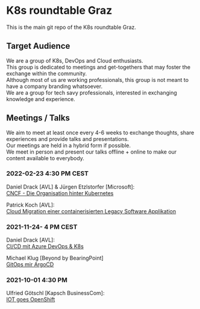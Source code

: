 # K8s roundtable Graz

This is the main git repo of the K8s roundtable Graz.

## Target Audience


We are a group of K8s, DevOps and Cloud enthusiasts.\
This group is dedicated to meetings and get-togethers that may foster the exchange within the community.\
Although most of us are working professionals, this group is not meant to have a company branding whatsoever.\
We are a group for tech savy professionals, interested in exchanging knowledge and experience.

## Meetings / Talks

We aim to meet at least once every 4-6 weeks to exchange thoughts, share experiences and provide talks and presentations.\
Our meetings are held in a hybrid form if possible.\
We meet in person and present our talks offline + online to make our content available to everybody.

### 2022-02-23 4:30 PM CEST

Daniel Drack [AVL] & Jürgen Etzlstorfer [Microsoft]:\
[CNCF - Die Organisation hinter Kubernetes](2022-02/2022_02_CNCF_Overview.pdf)

Patrick Koch [AVL]:\
[Cloud Migration einer containerisierten Legacy Software Applikation]()

### 2021-11-24- 4 PM CEST

Daniel Drack [AVL]:\
[CI/CD mit Azure DevOps & K8s](2021-11/2021_11_cicd_azure_devops.pdf)

Michael Klug [Beyond by BearingPoint]\
[GitOps mir ArgoCD](2021-11/2021_11_gitops_argocd.pdf)

### 2021-10-01 4:30 PM

Ulfried Götschl [Kapsch BusinessCom]:\
[IOT goes OpenShift](2021-10/2021_10_iot_goes_openshift.pdf)